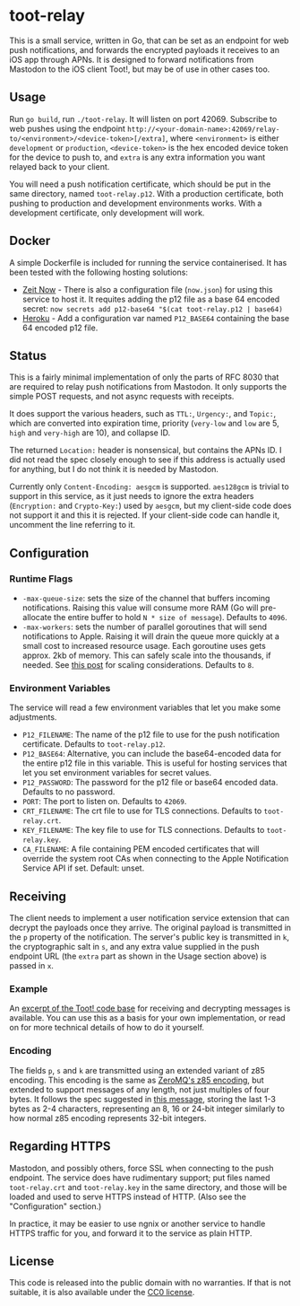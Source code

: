 # toot-relay #

This is a small service, written in Go, that can be set as an endpoint for web
push notifications, and forwards the encrypted payloads it receives to an iOS
app through APNs. It is designed to forward notifications from Mastodon to
the iOS client Toot!, but may be of use in other cases too.

## Usage ##

Run `go build`, run `./toot-relay`. It will listen on port 42069. Subscribe to web
pushes using the endpoint
`http://<your-domain-name>:42069/relay-to/<environment>/<device-token>[/extra]`,
where `<environment>` is either `development` or `production`, `<device-token>`
is the hex encoded device token for the device to push to, and `extra` is any
extra information you want relayed back to your client.

You will need a push notification certificate, which should be put in the same
directory, named `toot-relay.p12`. With a production certificate, both pushing
to production and development environments works. With a development certificate,
only development will work.

## Docker ##

A simple Dockerfile is included for running the service containerised. It has been
tested with the following hosting solutions:

* [Zeit Now](https://zeit.co/now) - There is also a configuration file (`now.json`)
  for using this service to host it. It requites adding the p12 file as a base 64
  encoded secret: `now secrets add p12-base64 "$(cat toot-relay.p12 | base64)`
* [Heroku](https://heroku.com/) - Add a configuration var named `P12_BASE64`
  containing the base 64 encoded p12 file.

## Status ##

This is a fairly minimal implementation of only the parts of RFC 8030 that are
required to relay push notifications from Mastodon. It only supports the simple
POST requests, and not async requests with receipts.

It does support the various headers, such as `TTL:`, `Urgency:`, and `Topic:`,
which are converted into expiration time, priority (`very-low` and `low` are 5,
`high` and `very-high` are 10), and collapse ID.

The returned `Location:` header is nonsensical, but contains the APNs ID. I did
not read the spec closely enough to see if this address is actually used for
anything, but I do not think it is needed by Mastodon.

Currently only `Content-Encoding: aesgcm` is supported. `aes128gcm` is trivial
to support in this service, as it just needs to ignore the extra headers
(`Encryption:` and `Crypto-Key:`) used by `aesgcm`, but my client-side code does
not support it and this it is rejected. If your client-side code can handle it,
uncomment the line referring to it.

## Configuration ##

### Runtime Flags

- `-max-queue-size`: sets the size of the channel that buffers incoming notifications. Raising this value will consume more RAM (Go will pre-allocate the entire buffer to hold `N * size of message`). Defaults to `4096`.
- `-max-workers`: sets the number of parallel goroutines that will send notifications to Apple. Raising it will drain the queue more quickly at a small cost to increased resource usage. Each goroutine uses gets approx. 2kb of memory. This can safely scale into the thousands, if needed. See [this post](https://tpaschalis.github.io/goroutines-size/) for scaling considerations. Defaults to `8`.

### Environment Variables

The service will read a few environment variables that let you make some adjustments.

* `P12_FILENAME`: The name of the p12 file to use for the push notification certificate.
  Defaults to `toot-relay.p12`.
* `P12_BASE64`: Alternative, you can include the base64-encoded data for the entire p12
  file in this variable. This is useful for hosting services that let you set
  environment variables for secret values.
* `P12_PASSWORD`: The password for the p12 file or base64 encoded data. Defaults to no
  password.
* `PORT`: The port to listen on. Defaults to `42069`.
* `CRT_FILENAME`: The crt file to use for TLS connections. Defaults to `toot-relay.crt`.
* `KEY_FILENAME`: The key file to use for TLS connections. Defaults to `toot-relay.key`.
* `CA_FILENAME`: A file containing PEM encoded certificates that will override the system
  root CAs when connecting to the Apple Notification Service API if set. Default: unset.

## Receiving ##

The client needs to implement a user notification service extension that can
decrypt the payloads once they arrive. The original payload is transmitted in the
`p` property of the notification. The server's public key is transmitted in `k`,
the cryptographic salt in `s`, and any extra value supplied in the push endpoint
URL (the `extra` part as shown in the Usage section above) is passed in `x`.

### Example ###

An [excerpt of the Toot! code base](iOS/) for receiving and decrypting messages
is available. You can use this as a basis for your own implementation, or
read on for more technical details of how to do it yourself.

### Encoding ###

The fields `p`, `s` and `k` are transmitted using an extended variant of z85
encoding. This encoding is the same as [ZeroMQ's z85 encoding][z85], but extended
to support messages of any length, not just multiples of four bytes. It follows the
spec suggested in [this message][z85ext], storing the last 1-3 bytes as 2-4 characters,
representing an 8, 16 or 24-bit integer similarly to how normal z85 encoding represents
32-bit integers.

[z85]: https://rfc.zeromq.org/spec:32/Z85/
[z85ext]: http://grokbase.com/t/zeromq/zeromq-dev/144nd380c4/rfc-32-z85-requiring-frames-to-be-multiples-of-4-or-5-bytes

## Regarding HTTPS ##

Mastodon, and possibly others, force SSL when connecting to the push endpoint.
The service does have rudimentary support; put files named `toot-relay.crt` and
`toot-relay.key` in the same directory, and those will be loaded and used to
serve HTTPS instead of HTTP. (Also see the "Configuration" section.)

In practice, it may be easier to use ngnix or another service to handle HTTPS
traffic for you, and forward it to the service as plain HTTP.

## License ##

This code is released into the public domain with no warranties. If that is not
suitable, it is also available under the
[CC0 license](http://creativecommons.org/publicdomain/zero/1.0/).

